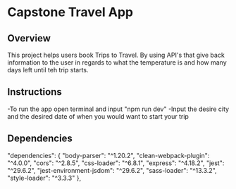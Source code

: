 # Capstone Travel App

## Overview
This project helps users book Trips to Travel. By using API's that give back information to the user in regards to what the temperature is and how many days left until teh trip starts.

## Instructions
-To run the app open terminal and input "npm run dev"
-Input the desire city and the desired date of when you would want to start your trip

## Dependencies
"dependencies": {
        "body-parser": "^1.20.2",
        "clean-webpack-plugin": "^4.0.0",
        "cors": "^2.8.5",
        "css-loader": "^6.8.1",
        "express": "^4.18.2",
        "jest": "^29.6.2",
        "jest-environment-jsdom": "^29.6.2",
        "sass-loader": "^13.3.2",
        "style-loader": "^3.3.3"
    },
